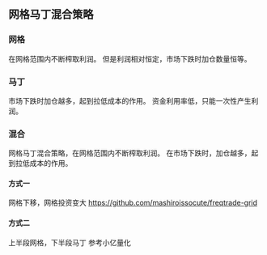 ## 网格马丁混合策略


### 网格
在网格范围内不断榨取利润。
但是利润相对恒定，市场下跌时加仓数量恒等。


### 马丁
市场下跌时加仓越多，起到拉低成本的作用。
资金利用率低，只能一次性产生利润。

### 混合
网格马丁混合策略，在网格范围内不断榨取利润。
在市场下跌时，加仓越多，起到拉低成本的作用。

#### 方式一
网格下移，网格投资变大
https://github.com/mashiroissocute/freqtrade-grid


#### 方式二
上半段网格，下半段马丁
参考小亿量化